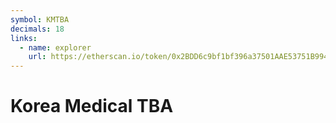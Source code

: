 ```yaml
---
symbol: KMTBA
decimals: 18
links:
  - name: explorer
    url: https://etherscan.io/token/0x2BDD6c9bf1bf396a37501AAE53751B9946B503Da
---
```


# Korea Medical TBA

